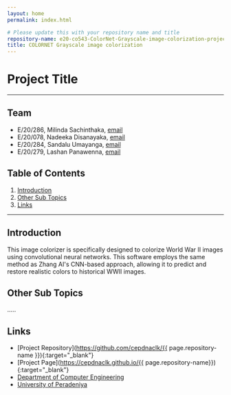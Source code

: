 ```yaml
---
layout: home
permalink: index.html

# Please update this with your repository name and title
repository-name: e20-co543-ColorNet-Grayscale-image-colorization-project-using-AI-and-image-processing
title: COLORNET Grayscale image colorization
---
```


[comment]: # "This is the standard layout for the project, but you can clean this and use your own template"

# Project Title

---

<!-- 
This is a sample image, to show how to add images to your page. To learn more options, please refer [this](https://projects.ce.pdn.ac.lk/docs/faq/how-to-add-an-image/)

![Sample Image](./images/sample.png)
 -->

## Team
-  E/20/286, Milinda Sachinthaka, [email](e20286@eng.pdn.ac.lk)
-  E/20/078, Nadeeka Disanayaka, [email](e20078@eng.pdn.ac.lk)
-  E/20/284, Sandalu Umayanga, [email](e20284@eng.pdn.ac.lk)
-  E/20/279, Lashan Panawenna, [email](e20279@eng.pdn.ac.lk)

## Table of Contents
1. [Introduction](#introduction)
2. [Other Sub Topics](#other-sub-topics)
3. [Links](#links)

---

## Introduction

This image colorizer is specifically designed to colorize World War II images using convolutional neural networks. This software employs the same method as Zhang AI's CNN-based approach, allowing it to predict and restore realistic colors to historical WWII images.

## Other Sub Topics

.....

## Links

- [Project Repository](https://github.com/cepdnaclk/{{ page.repository-name }}){:target="_blank"}
- [Project Page](https://cepdnaclk.github.io/{{ page.repository-name}}){:target="_blank"}
- [Department of Computer Engineering](http://www.ce.pdn.ac.lk/)
- [University of Peradeniya](https://eng.pdn.ac.lk/)


[//]: # (Please refer this to learn more about Markdown syntax)
[//]: # (https://github.com/adam-p/markdown-here/wiki/Markdown-Cheatsheet)

